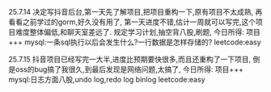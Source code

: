 25.7.14
决定写抖音后台,第一天先了解项目,把项目重构一下,原有项目不太成熟,
再看看之前学过的gorm,好久没有用了,
第一天进度不错,估计一周就可以写完,这个项目难度整体偏低,和聊天室差远了.
规定学习计划,抽空背八股,刷题,
今日所得:
项目+++
mysql:一条sql执行以后会发生什么?一行数据是怎样存储的?
leetcode:easy

25.7.15
抖音项目已经写完一大半,进度比预期要快很多,而且还重构了一下项目,
倒是oss的bug搞了我很久,到最后发现是网络问题,太搞了,
今日所得:
项目+++
mysql:日志方面八股,undo log,redo log binlog
leetcode:easy
